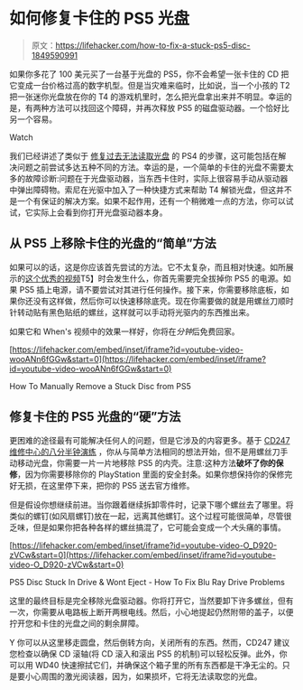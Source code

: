 # 如何修复卡住的 PS5 光盘

> 原文：<https://lifehacker.com/how-to-fix-a-stuck-ps5-disc-1849590991>

如果你多花了 100 美元买了一台基于光盘的 PS5，你不会希望一张卡住的 CD 把它变成一台价格过高的数字机型。但是当灾难来临时，比如说，当一个小孩的 T2 把一张迷你光盘放在你的 T4 的游戏机里时，怎么把光盘拿出来并不明显。幸运的是，有两种方法可以找回这个障碍，并再次释放 PS5 的磁盘驱动器。一个恰好比另一个容易。

Watch

我们已经讲述了类似于 [修复过去无法读取光盘](https://lifehacker.com/how-to-fix-a-ps4-that-wont-read-discs-1848890850) 的 PS4 的步骤，这可能包括在解决问题之前尝试多达五种不同的方法。幸运的是，一个简单的卡住的光盘不需要太多的故障诊断:问题在于光盘驱动器，当东西卡住时，实际上很容易手动从驱动器中弹出障碍物。索尼在光驱中加入了一种快捷方式来帮助 T4 解锁光盘，但这并不是一个有保证的解决方案。如果不起作用，还有一个稍微难一点的方法，你可以试试，它实际上会看到你打开光盘驱动器本身。

## 从 PS5 上移除卡住的光盘的“简单”方法

如果可以的话，这是你应该首先尝试的方法。它不太复杂，而且相对快速。如所展示的[这个优秀的视频](https://www.youtube.com/watch?app=desktop&v=wooANn6fGGw)T5】时会发生什么，你首先需要完全拔掉你 PS5 的电源。如果 PS5 插上电源，请不要尝试对其进行任何操作。接下来，你需要移除底板，如果你还没有这样做，然后你可以快速移除底壳。现在你需要做的就是用螺丝刀顺时针转动贴有黑色贴纸的螺丝，这样就可以手动将光驱内的东西推出来。

如果它和 When's 视频中的效果一样好，你将在*分钟*后免费回家。

 [https://lifehacker.com/embed/inset/iframe?id=youtube-video-wooANn6fGGw&start=0](https://lifehacker.com/embed/inset/iframe?id=youtube-video-wooANn6fGGw&start=0)

<figcaption class="sc-1ptbguh-0 hxeMec caption">How To Manually Remove a Stuck Disc from PS5</figcaption> 

## 修复卡住的 PS5 光盘的“硬”方法

更困难的途径最有可能解决任何人的问题，但是它涉及的内容更多。基于 [CD247 维修中心的八分半钟演练](https://youtu.be/O_D920-zVCw) ，你从与简单方法相同的想法开始，但不是用螺丝刀手动移动光盘，你需要一片一片地移除 PS5 的内壳。注意:这种方法**破坏了你的保修**，因为你需要移除你的 PlayStation 里面的安全封条。如果你想保持你的保修完好无损，在这里停下来，把你的 PS5 送去官方维修。

但是假设你想继续前进。当你跟着继续拆卸零件时，记录下哪个螺丝去了哪里。将类似的螺钉(如风扇螺钉)放在一起，远离其他螺钉。这个过程可能很简单，尽管很乏味，但是如果你把各种各样的螺丝搞混了，它可能会变成一个*大*头痛的事情。

 [https://lifehacker.com/embed/inset/iframe?id=youtube-video-O_D920-zVCw&start=0](https://lifehacker.com/embed/inset/iframe?id=youtube-video-O_D920-zVCw&start=0)

<figcaption class="sc-1ptbguh-0 hxeMec caption">PS5 Disc Stuck In Drive & Wont Eject - How To Fix Blu Ray Drive Problems</figcaption> 

这里的最终目标是完全移除光盘驱动器。你将打开它，当然要卸下许多螺丝，但有一次，你需要从电路板上断开两根电线。然后，小心地提起仍然附带的盖子，以便拧开您和卡住的光盘之间的剩余屏障。

Y 你可以从这里移走圆盘，然后倒转方向，关闭所有的东西。然而，CD247 建议您检查以确保 CD 滚轴(将 CD 滚入和滚出 PS5 的机制)可以轻松反弹。此外，你可以用 WD40 快速擦拭它们，并确保这个箱子里的所有东西都是干净无尘的。只是要小心周围的激光阅读器，因为，如果损坏，它将无法读取您的光盘。